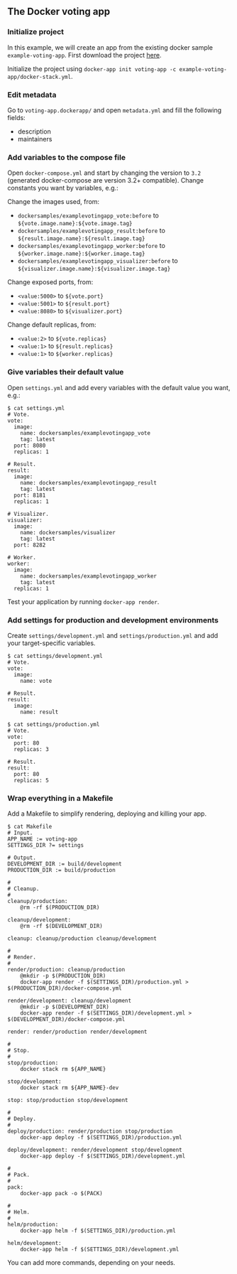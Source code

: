 ## The Docker voting app

### Initialize project

In this example, we will create an app from the existing docker sample `example-voting-app`. First download the project [here](https://github.com/dockersamples/example-voting-app).

Initialize the project using `docker-app init voting-app -c example-voting-app/docker-stack.yml`.

### Edit metadata

Go to `voting-app.dockerapp/` and open `metadata.yml` and fill the following fields:
- description
- maintainers

### Add variables to the compose file

Open `docker-compose.yml` and start by changing the version to `3.2` (generated docker-compose are version 3.2+ compatible). Change constants you want by variables, e.g.:

Change the images used, from:
- `dockersamples/examplevotingapp_vote:before` to `${vote.image.name}:${vote.image.tag}`
- `dockersamples/examplevotingapp_result:before` to `${result.image.name}:${result.image.tag}`
- `dockersamples/examplevotingapp_worker:before` to `${worker.image.name}:${worker.image.tag}`
- `dockersamples/examplevotingapp_visualizer:before` to `${visualizer.image.name}:${visualizer.image.tag}`

Change exposed ports, from:
- `<value:5000>` to `${vote.port}`
- `<value:5001>` to `${result.port}`
- `<value:8080>` to `${visualizer.port}`

Change default replicas, from:
- `<value:2>` to `${vote.replicas}`
- `<value:1>` to `${result.replicas}`
- `<value:1>` to `${worker.replicas}`

### Give variables their default value

Open `settings.yml` and add every variables with the default value you want, e.g.:

```
$ cat settings.yml
# Vote.
vote:
  image:
    name: dockersamples/examplevotingapp_vote
    tag: latest
  port: 8080
  replicas: 1

# Result.
result:
  image:
    name: dockersamples/examplevotingapp_result
    tag: latest
  port: 8181
  replicas: 1

# Visualizer.
visualizer:
  image:
    name: dockersamples/visualizer
    tag: latest
  port: 8282

# Worker.
worker:
  image:
    name: dockersamples/examplevotingapp_worker
    tag: latest
  replicas: 1
```

Test your application by running `docker-app render`.

### Add settings for production and development environments

Create `settings/development.yml` and `settings/production.yml` and add your target-specific variables.

```
$ cat settings/development.yml
# Vote.
vote:
  image:
    name: vote

# Result.
result:
  image:
    name: result
```
```
$ cat settings/production.yml
# Vote.
vote:
  port: 80
  replicas: 3

# Result.
result:
  port: 80
  replicas: 5
```

### Wrap everything in a Makefile

Add a Makefile to simplify rendering, deploying and killing your app.

```
$ cat Makefile
# Input.
APP_NAME := voting-app
SETTINGS_DIR ?= settings

# Output.
DEVELOPMENT_DIR := build/development
PRODUCTION_DIR := build/production

#
# Cleanup.
#
cleanup/production:
	@rm -rf $(PRODUCTION_DIR)

cleanup/development:
	@rm -rf $(DEVELOPMENT_DIR)

cleanup: cleanup/production cleanup/development

#
# Render.
#
render/production: cleanup/production
	@mkdir -p $(PRODUCTION_DIR)
	docker-app render -f $(SETTINGS_DIR)/production.yml > $(PRODUCTION_DIR)/docker-compose.yml

render/development: cleanup/development
	@mkdir -p $(DEVELOPMENT_DIR)
	docker-app render -f $(SETTINGS_DIR)/development.yml > $(DEVELOPMENT_DIR)/docker-compose.yml

render: render/production render/development

#
# Stop.
#
stop/production:
	docker stack rm ${APP_NAME}

stop/development:
	docker stack rm ${APP_NAME}-dev

stop: stop/production stop/development

#
# Deploy.
#
deploy/production: render/production stop/production
	docker-app deploy -f $(SETTINGS_DIR)/production.yml

deploy/development: render/development stop/development
	docker-app deploy -f $(SETTINGS_DIR)/development.yml

#
# Pack.
#
pack:
	docker-app pack -o $(PACK)

#
# Helm.
#
helm/production:
	docker-app helm -f $(SETTINGS_DIR)/production.yml

helm/development:
	docker-app helm -f $(SETTINGS_DIR)/development.yml
```

You can add more commands, depending on your needs.
